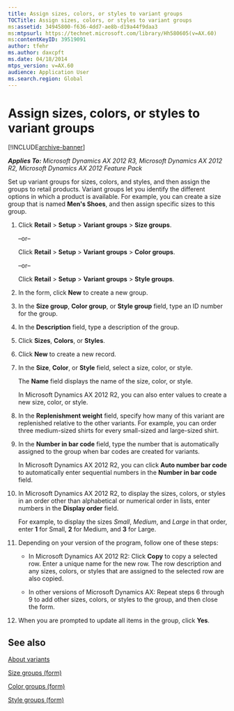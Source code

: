 ```yaml
---
title: Assign sizes, colors, or styles to variant groups
TOCTitle: Assign sizes, colors, or styles to variant groups
ms:assetid: 34945800-f636-4dd7-ae8b-d19a44f9daa3
ms:mtpsurl: https://technet.microsoft.com/library/Hh580605(v=AX.60)
ms:contentKeyID: 39519091
author: tfehr
ms.author: daxcpft
ms.date: 04/18/2014
mtps_version: v=AX.60
audience: Application User
ms.search.region: Global
---
```


# Assign sizes, colors, or styles to variant groups 


[!INCLUDE[archive-banner](includes/archive-banner.md)]


_**Applies To:** Microsoft Dynamics AX 2012 R3, Microsoft Dynamics AX 2012 R2, Microsoft Dynamics AX 2012 Feature Pack_

Set up variant groups for sizes, colors, and styles, and then assign the groups to retail products. Variant groups let you identify the different options in which a product is available. For example, you can create a size group that is named **Men's Shoes**, and then assign specific sizes to this group.

1.  Click **Retail** \> **Setup** \> **Variant groups** \> **Size groups**.
    
    –or–
    
    Click **Retail** \> **Setup** \> **Variant groups** \> **Color groups**.
    
    –or–
    
    Click **Retail** \> **Setup** \> **Variant groups** \> **Style groups**.

2.  In the form, click **New** to create a new group.

3.  In the **Size group**, **Color group**, or **Style group** field, type an ID number for the group.

4.  In the **Description** field, type a description of the group.

5.  Click **Sizes**, **Colors**, or **Styles**.

6.  Click **New** to create a new record.

7.  In the **Size**, **Color**, or **Style** field, select a size, color, or style.
    
    The **Name** field displays the name of the size, color, or style.
    
    In Microsoft Dynamics AX 2012 R2, you can also enter values to create a new size, color, or style.

8.  In the **Replenishment weight** field, specify how many of this variant are replenished relative to the other variants. For example, you can order three medium-sized shirts for every small-sized and large-sized shirt.

9.  In the **Number in bar code** field, type the number that is automatically assigned to the group when bar codes are created for variants.
    
    In Microsoft Dynamics AX 2012 R2, you can click **Auto number bar code** to automatically enter sequential numbers in the **Number in bar code** field.

10. In Microsoft Dynamics AX 2012 R2, to display the sizes, colors, or styles in an order other than alphabetical or numerical order in lists, enter numbers in the **Display order** field.
    
    For example, to display the sizes *Small*, *Medium*, and *Large* in that order, enter **1** for Small, **2** for Medium, and **3** for Large.

11. Depending on your version of the program, follow one of these steps:
    
      - In Microsoft Dynamics AX 2012 R2: Click **Copy** to copy a selected row. Enter a unique name for the new row. The row description and any sizes, colors, or styles that are assigned to the selected row are also copied.
    
      - In other versions of Microsoft Dynamics AX: Repeat steps 6 through 9 to add other sizes, colors, or styles to the group, and then close the form.

12. When you are prompted to update all items in the group, click **Yes**.

## See also

[About variants](about-variants.md)

[Size groups (form)](https://technet.microsoft.com/library/hh597326\(v=ax.60\))

[Color groups (form)](https://technet.microsoft.com/library/hh597230\(v=ax.60\))

[Style groups (form)](https://technet.microsoft.com/library/hh597260\(v=ax.60\))

  


